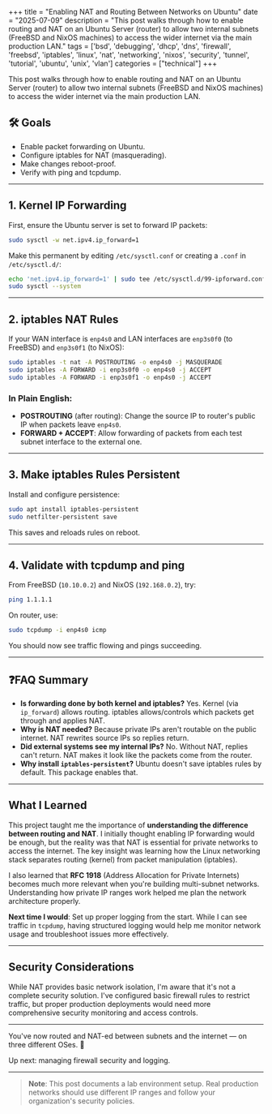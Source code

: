 +++
title = "Enabling NAT and Routing Between Networks on Ubuntu"
date = "2025-07-09"
description = "This post walks through how to enable routing and NAT on an Ubuntu Server (router) to allow two internal subnets (FreeBSD and NixOS machines) to access the wider internet via the main production LAN."
tags = ['bsd', 'debugging', 'dhcp', 'dns', 'firewall', 'freebsd', 'iptables', 'linux', 'nat', 'networking', 'nixos', 'security', 'tunnel', 'tutorial', 'ubuntu', 'unix', 'vlan']
categories = ["technical"]
+++

This post walks through how to enable routing and NAT on an Ubuntu Server (router) to allow two internal subnets (FreeBSD and NixOS machines) to access the wider internet via the main production LAN.

## 🛠️ Goals

- Enable packet forwarding on Ubuntu.
- Configure iptables for NAT (masquerading).
- Make changes reboot-proof.
- Verify with ping and tcpdump.

---

## 1. Kernel IP Forwarding

First, ensure the Ubuntu server is set to forward IP packets:

```bash
sudo sysctl -w net.ipv4.ip_forward=1
```

Make this permanent by editing `/etc/sysctl.conf` or creating a `.conf` in `/etc/sysctl.d/`:

```bash
echo 'net.ipv4.ip_forward=1' | sudo tee /etc/sysctl.d/99-ipforward.conf
sudo sysctl --system
```

---

## 2. iptables NAT Rules

If your WAN interface is `enp4s0` and LAN interfaces are `enp3s0f0` (to FreeBSD) and `enp3s0f1` (to NixOS):

```bash
sudo iptables -t nat -A POSTROUTING -o enp4s0 -j MASQUERADE
sudo iptables -A FORWARD -i enp3s0f0 -o enp4s0 -j ACCEPT
sudo iptables -A FORWARD -i enp3s0f1 -o enp4s0 -j ACCEPT
```

### In Plain English:

- **POSTROUTING** (after routing): Change the source IP to router's public IP when packets leave `enp4s0`.
- **FORWARD + ACCEPT**: Allow forwarding of packets from each test subnet interface to the external one.

---

## 3. Make iptables Rules Persistent

Install and configure persistence:

```bash
sudo apt install iptables-persistent
sudo netfilter-persistent save
```

This saves and reloads rules on reboot.

---

## 4. Validate with tcpdump and ping

From FreeBSD (`10.10.0.2`) and NixOS (`192.168.0.2`), try:

```bash
ping 1.1.1.1
```

On router, use:

```bash
sudo tcpdump -i enp4s0 icmp
```

You should now see traffic flowing and pings succeeding.

---

## ❓FAQ Summary

- **Is forwarding done by both kernel and iptables?** Yes. Kernel (via `ip_forward`) allows routing. iptables allows/controls which packets get through and applies NAT.
- **Why is NAT needed?** Because private IPs aren't routable on the public internet. NAT rewrites source IPs so replies return.
- **Did external systems see my internal IPs?** No. Without NAT, replies can't return. NAT makes it look like the packets come from the router.
- **Why install `iptables-persistent`?** Ubuntu doesn't save iptables rules by default. This package enables that.

---

## What I Learned

This project taught me the importance of **understanding the difference between routing and NAT**. I initially thought enabling IP forwarding would be enough, but the reality was that NAT is essential for private networks to access the internet. The key insight was learning how the Linux networking stack separates routing (kernel) from packet manipulation (iptables).

I also learned that **RFC 1918** (Address Allocation for Private Internets) becomes much more relevant when you're building multi-subnet networks. Understanding how private IP ranges work helped me plan the network architecture properly.

**Next time I would**: Set up proper logging from the start. While I can see traffic in `tcpdump`, having structured logging would help me monitor network usage and troubleshoot issues more effectively.

---

## Security Considerations

While NAT provides basic network isolation, I'm aware that it's not a complete security solution. I've configured basic firewall rules to restrict traffic, but proper production deployments would need more comprehensive security monitoring and access controls.

---

You've now routed and NAT-ed between subnets and the internet — on three different OSes. 💪

Up next: managing firewall security and logging.

---

> **Note**: This post documents a lab environment setup. Real production networks should use different IP ranges and follow your organization's security policies.
